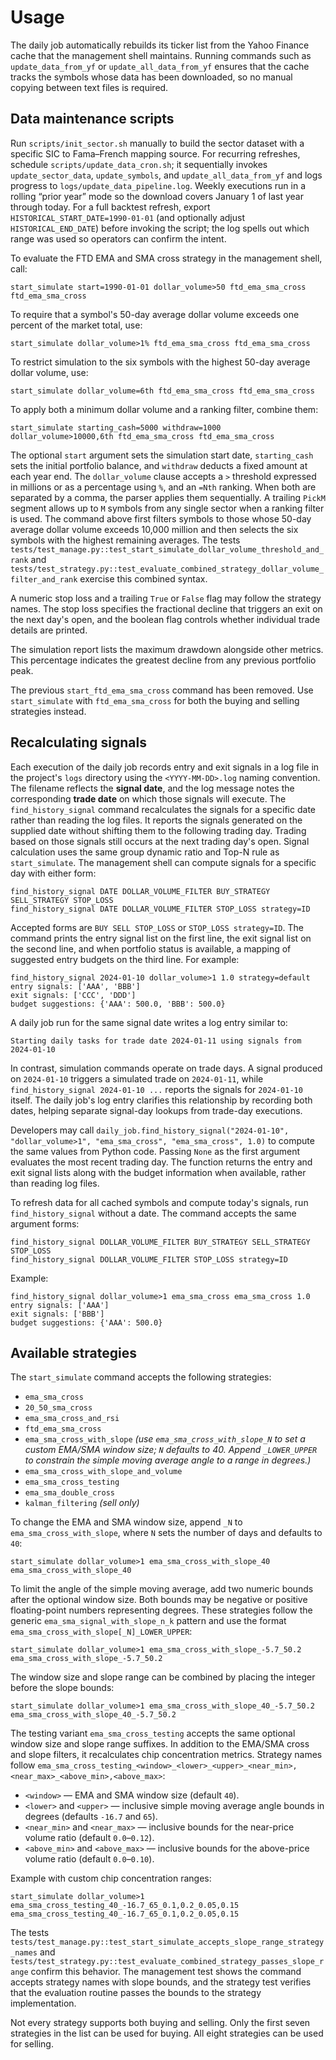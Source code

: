 # Usage

The daily job automatically rebuilds its ticker list from the Yahoo Finance
cache that the management shell maintains. Running commands such as
`update_data_from_yf` or `update_all_data_from_yf` ensures that the cache tracks
the symbols whose data has been downloaded, so no manual copying between text
files is required.

## Data maintenance scripts

Run `scripts/init_sector.sh` manually to build the sector dataset with a specific
SIC to Fama–French mapping source. For recurring refreshes, schedule
`scripts/update_data_cron.sh`; it sequentially invokes `update_sector_data`,
`update_symbols`, and `update_all_data_from_yf` and logs progress to
`logs/update_data_pipeline.log`. Weekly executions run in a rolling “prior year”
mode so the download covers January 1 of last year through today. For a full
backtest refresh, export `HISTORICAL_START_DATE=1990-01-01` (and optionally adjust
`HISTORICAL_END_DATE`) before invoking the script; the log spells out which range
was used so operators can confirm the intent.

To evaluate the FTD EMA and SMA cross strategy in the management shell, call:

```
start_simulate start=1990-01-01 dollar_volume>50 ftd_ema_sma_cross ftd_ema_sma_cross
```

To require that a symbol's 50-day average dollar volume exceeds one percent of
the market total, use:

```
start_simulate dollar_volume>1% ftd_ema_sma_cross ftd_ema_sma_cross
```

To restrict simulation to the six symbols with the highest 50-day average dollar
volume, use:

```
start_simulate dollar_volume=6th ftd_ema_sma_cross ftd_ema_sma_cross
```

To apply both a minimum dollar volume and a ranking filter, combine them:

```
start_simulate starting_cash=5000 withdraw=1000 dollar_volume>10000,6th ftd_ema_sma_cross ftd_ema_sma_cross
```

The optional `start` argument sets the simulation start date, `starting_cash`
sets the initial portfolio balance, and `withdraw` deducts a fixed amount at
each year end. The `dollar_volume` clause accepts a `>` threshold expressed in
millions or as a percentage using `%`, and an `=Nth` ranking. When both are
separated by a comma, the parser applies them sequentially. A trailing
`PickM` segment allows up to `M` symbols from any single sector when a ranking
filter is used. The command above first filters symbols to those whose 50-day
average dollar volume exceeds 10,000 million and then selects the six symbols
with the highest remaining averages. The tests
`tests/test_manage.py::test_start_simulate_dollar_volume_threshold_and_rank` and
`tests/test_strategy.py::test_evaluate_combined_strategy_dollar_volume_filter_and_rank`
exercise this combined syntax.

A numeric stop loss and a trailing `True` or `False` flag may follow the
strategy names. The stop loss specifies the fractional decline that triggers an
exit on the next day's open, and the boolean flag controls whether individual
trade details are printed.

The simulation report lists the maximum drawdown alongside other metrics. This
percentage indicates the greatest decline from any previous portfolio peak.

The previous `start_ftd_ema_sma_cross` command has been removed.
Use `start_simulate` with `ftd_ema_sma_cross` for both the buying and
selling strategies instead.

## Recalculating signals

Each execution of the daily job records entry and exit signals in a log file in
the project's `logs` directory using the `<YYYY-MM-DD>.log` naming convention.
The filename reflects the **signal date**, and the log message notes the
corresponding **trade date** on which those signals will execute. The
`find_history_signal` command recalculates the signals for a specific date
rather than reading the log files. It reports the signals generated on the
supplied date without shifting them to the following trading day. Trading based
on those signals still occurs at the next trading day's open. Signal calculation
uses the same group dynamic ratio and Top-N rule as `start_simulate`.
The management shell can compute signals for a specific day with either form:

```
find_history_signal DATE DOLLAR_VOLUME_FILTER BUY_STRATEGY SELL_STRATEGY STOP_LOSS
find_history_signal DATE DOLLAR_VOLUME_FILTER STOP_LOSS strategy=ID
```

Accepted forms are `BUY SELL STOP_LOSS` or `STOP_LOSS strategy=ID`. The command
prints the entry signal list on the first line, the exit signal list on the
second line, and when portfolio status is available, a mapping of suggested
entry budgets on the third line. For example:

```
find_history_signal 2024-01-10 dollar_volume>1 1.0 strategy=default
entry signals: ['AAA', 'BBB']
exit signals: ['CCC', 'DDD']
budget suggestions: {'AAA': 500.0, 'BBB': 500.0}
```
A daily job run for the same signal date writes a log entry similar to:

```
Starting daily tasks for trade date 2024-01-11 using signals from 2024-01-10
```

In contrast, simulation commands operate on trade days. A signal produced on
`2024-01-10` triggers a simulated trade on `2024-01-11`, while
`find_history_signal 2024-01-10 ...` reports the signals for `2024-01-10`
itself. The daily job's log entry clarifies this relationship by recording both
dates, helping separate signal-day lookups from trade-day executions.

Developers may call
`daily_job.find_history_signal("2024-01-10", "dollar_volume>1", "ema_sma_cross", "ema_sma_cross", 1.0)`
to compute the same values from Python code. Passing ``None`` as the first
argument evaluates the most recent trading day. The function returns the entry
and exit signal lists along with the budget information when available, rather
than reading log files.

To refresh data for all cached symbols and compute today's signals, run
`find_history_signal` without a date. The command accepts the same argument
forms:

```
find_history_signal DOLLAR_VOLUME_FILTER BUY_STRATEGY SELL_STRATEGY STOP_LOSS
find_history_signal DOLLAR_VOLUME_FILTER STOP_LOSS strategy=ID
```

Example:

```
find_history_signal dollar_volume>1 ema_sma_cross ema_sma_cross 1.0
entry signals: ['AAA']
exit signals: ['BBB']
budget suggestions: {'AAA': 500.0}
```

## Available strategies

The `start_simulate` command accepts the following strategies:

* `ema_sma_cross`
* `20_50_sma_cross`
* `ema_sma_cross_and_rsi`
* `ftd_ema_sma_cross`
* `ema_sma_cross_with_slope` *(use `ema_sma_cross_with_slope_N` to set a custom EMA/SMA window size; `N` defaults to 40. Append `_LOWER_UPPER` to constrain the simple moving average angle to a range in degrees.)*
* `ema_sma_cross_with_slope_and_volume`
* `ema_sma_cross_testing`
* `ema_sma_double_cross`
* `kalman_filtering` *(sell only)*

To change the EMA and SMA window size, append `_N` to `ema_sma_cross_with_slope`, where `N` sets the number of days and defaults to `40`:

```
start_simulate dollar_volume>1 ema_sma_cross_with_slope_40 ema_sma_cross_with_slope_40
```

To limit the angle of the simple moving average, add two numeric bounds after the optional window size. Both bounds may be negative or positive floating-point numbers representing degrees. These strategies follow the generic `ema_sma_signal_with_slope_n_k` pattern and use the format `ema_sma_cross_with_slope[_N]_LOWER_UPPER`:

```
start_simulate dollar_volume>1 ema_sma_cross_with_slope_-5.7_50.2 ema_sma_cross_with_slope_-5.7_50.2
```

The window size and slope range can be combined by placing the integer before the slope bounds:

```
start_simulate dollar_volume>1 ema_sma_cross_with_slope_40_-5.7_50.2 ema_sma_cross_with_slope_40_-5.7_50.2
```

The testing variant `ema_sma_cross_testing` accepts the same optional window
size and slope range suffixes. In addition to the EMA/SMA cross and slope
filters, it recalculates chip concentration metrics. Strategy names follow
`ema_sma_cross_testing_<window>_<lower>_<upper>_<near_min>,<near_max>_<above_min>,<above_max>`:

* `<window>` — EMA and SMA window size (default `40`).
* `<lower>` and `<upper>` — inclusive simple moving average angle bounds in degrees (defaults `-16.7` and `65`).
* `<near_min>` and `<near_max>` — inclusive bounds for the near-price volume ratio (default `0.0`–`0.12`).
* `<above_min>` and `<above_max>` — inclusive bounds for the above-price volume ratio (default `0.0`–`0.10`).

Example with custom chip concentration ranges:

```
start_simulate dollar_volume>1 ema_sma_cross_testing_40_-16.7_65_0.1,0.2_0.05,0.15 ema_sma_cross_testing_40_-16.7_65_0.1,0.2_0.05,0.15
```

The tests `tests/test_manage.py::test_start_simulate_accepts_slope_range_strategy_names` and `tests/test_strategy.py::test_evaluate_combined_strategy_passes_slope_range` confirm this behavior. The management test shows the command accepts strategy names with slope bounds, and the strategy test verifies that the evaluation routine passes the bounds to the strategy implementation.

Not every strategy supports both buying and selling. Only the first seven
strategies in the list can be used for buying. All eight strategies can be
used for selling.
